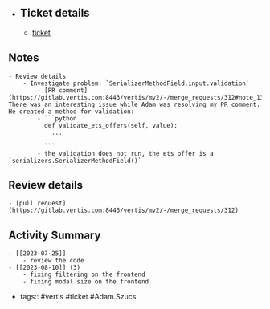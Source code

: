 - ## Ticket details
	- [ticket](https://gitlab.vertis.com:8443/vertis/mv2/-/issues/6764)
## Notes
	- Review details
		- Investigate problem: `SerializerMethodField.input.validation`
			- [PR comment](https://gitlab.vertis.com:8443/vertis/mv2/-/merge_requests/312#note_13229) There was an interesting issue while Adam was resolving my PR comment. He created a method for validation:
			- ```python
			  def validate_ets_offers(self, value):
			  	...
			      
			  ```
			- the validation does not run, the ets_offer is a `serializers.SerializerMethodField()`
## Review details
	- [pull request](https://gitlab.vertis.com:8443/vertis/mv2/-/merge_requests/312)
## Activity Summary
	- [[2023-07-25]]
		- review the code
	- [[2023-08-10]] (3)
		- fixing filtering on the frontend
		- fixing modal size on the frontend
- tags:: #vertis #ticket #Adam.Szucs